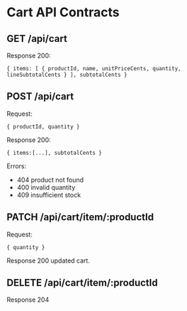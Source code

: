 # Cart API Contracts

## GET /api/cart
Response 200:
```
{ items: [ { productId, name, unitPriceCents, quantity, lineSubtotalCents } ], subtotalCents }
```

## POST /api/cart
Request:
```
{ productId, quantity }
```
Response 200:
```
{ items:[...], subtotalCents }
```
Errors:
- 404 product not found
- 400 invalid quantity
- 409 insufficient stock

## PATCH /api/cart/item/:productId
Request:
```
{ quantity }
```
Response 200 updated cart.

## DELETE /api/cart/item/:productId
Response 204

